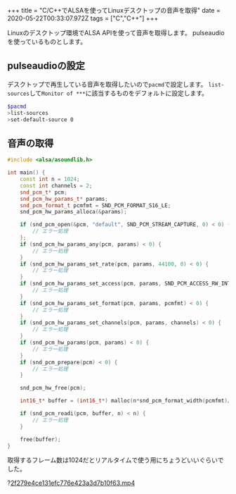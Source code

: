 +++
title = "C/C++でALSAを使ってLinuxデスクトップの音声を取得"
date = 2020-05-22T00:33:07.972Z
tags = ["C","C++"]
+++

Linuxのデスクトップ環境でALSA APIを使って音声を取得します。
pulseaudioを使っているものとします。

## pulseaudioの設定

デスクトップで再生している音声を取得したいので`pacmd`で設定します。
`list-sources`して`Monitor of ***`に該当するものをデフォルトに設定します。

```bash
$pacmd
>list-sources
>set-default-source 0
```

## 音声の取得

```c++
#include <alsa/asoundlib.h>

int main() {
    const int n = 1024;
    const int channels = 2;
    snd_pcm_t* pcm;
    snd_pcm_hw_params_t* params;
    snd_pcm_format_t pcmfmt = SND_PCM_FORMAT_S16_LE;
    snd_pcm_hw_params_alloca(&params);

    if (snd_pcm_open(&pcm, "default", SND_PCM_STREAM_CAPTURE, 0) < 0) {
        // エラー処理
    };
    if (snd_pcm_hw_params_any(pcm, params) < 0) {
        // エラー処理
    }
    if (snd_pcm_hw_params_set_rate(pcm, params, 44100, 0) < 0) {
        // エラー処理
    }
    if (snd_pcm_hw_params_set_access(pcm, params, SND_PCM_ACCESS_RW_INTERLEAVED) < 0) {
        // エラー処理
    }
    if (snd_pcm_hw_params_set_format(pcm, params, pcmfmt) < 0) {
        // エラー処理
    }
    if (snd_pcm_hw_params_set_channels(pcm, params, channels) < 0) {
        // エラー処理
    }
    if (snd_pcm_hw_params(pcm, params) < 0) {
        // エラー処理
    }
    if (snd_pcm_prepare(pcm) < 0) {
        // エラー処理
    }

    snd_pcm_hw_free(pcm);

    int16_t* buffer = (int16_t*) malloc(n*snd_pcm_format_width(pcmfmt)/8*channels);

    if (snd_pcm_readi(pcm, buffer, n) < n) {
        // エラー処理
    }

    free(buffer);
}
```

取得するフレーム数は1024だとリアルタイムで使う用にちょうどいいぐらいでした。

?[2f279e4ce131efc776e423a3d7b10f63.mp4](2f279e4ce131efc776e423a3d7b10f63.mp4)
